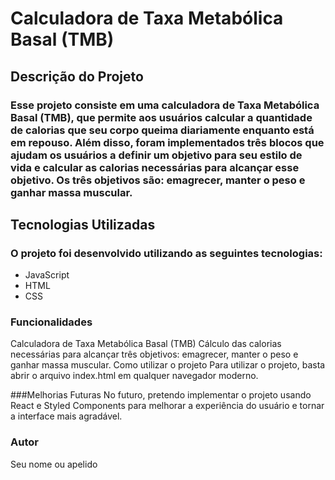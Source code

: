 # Calculadora de Taxa Metabólica Basal (TMB)
## Descrição do Projeto
### Esse projeto consiste em uma calculadora de Taxa Metabólica Basal (TMB), que permite aos usuários calcular a quantidade de calorias que seu corpo queima diariamente enquanto está em repouso. Além disso, foram implementados três blocos que ajudam os usuários a definir um objetivo para seu estilo de vida e calcular as calorias necessárias para alcançar esse objetivo. Os três objetivos são: emagrecer, manter o peso e ganhar massa muscular.

## Tecnologias Utilizadas
### O projeto foi desenvolvido utilizando as seguintes tecnologias:

- JavaScript
- HTML
- CSS

### Funcionalidades
Calculadora de Taxa Metabólica Basal (TMB)
Cálculo das calorias necessárias para alcançar três objetivos: emagrecer, manter o peso e ganhar massa muscular.
Como utilizar o projeto
Para utilizar o projeto, basta abrir o arquivo index.html em qualquer navegador moderno.

###Melhorias Futuras
No futuro, pretendo implementar o projeto usando React e Styled Components para melhorar a experiência do usuário e tornar a interface mais agradável.

### Autor
Seu nome ou apelido
